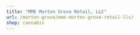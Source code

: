```yaml
---
title: "MME Morton Grove Retail, LLC"
url: /morton-grove/mme-morton-grove-retail-llc/
shop: cannabis
---
```

